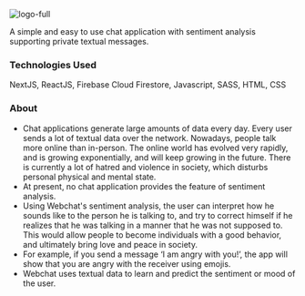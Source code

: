 ![logo-full](https://github.com/athkarandikar/webchat/assets/85398966/ad63b5d8-0db7-43ba-8b9d-6f965602fab1)

A simple and easy to use chat application with sentiment analysis supporting private textual messages.

### Technologies Used
NextJS, ReactJS, Firebase Cloud Firestore, Javascript, SASS, HTML, CSS

### About
- Chat applications generate large amounts of data every day. Every user sends a lot of textual data over the network. Nowadays, people talk more online than in-person. The online world has evolved very rapidly, and is growing exponentially, and will keep growing in the future. There is currently a lot of hatred and violence in society, which disturbs personal physical and mental state.  
- At present, no chat application provides the feature of sentiment analysis.  
- Using Webchat's sentiment analysis, the user can interpret how he sounds like to the person he is talking to, and try to correct himself if he realizes that he was talking in a manner that he was not supposed to. This would allow people to become individuals with a good behavior, and ultimately bring love and peace in society.  
- For example, if you send a message ‘I am angry with you!’, the app will show that you are angry with the receiver using emojis.  
- Webchat uses textual data to learn and predict the sentiment or mood of the user.
